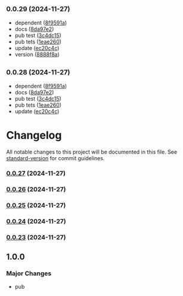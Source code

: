 ## <small>0.0.29 (2024-11-27)</small>

* dependent ([8f9591a](https://github.com/huabuyu05100510/pnpm-monorepo/commit/8f9591a))
* docs ([8da97e2](https://github.com/huabuyu05100510/pnpm-monorepo/commit/8da97e2))
* pub test ([3c4dc15](https://github.com/huabuyu05100510/pnpm-monorepo/commit/3c4dc15))
* pub tets ([1eae260](https://github.com/huabuyu05100510/pnpm-monorepo/commit/1eae260))
* update ([ec20c4c](https://github.com/huabuyu05100510/pnpm-monorepo/commit/ec20c4c))
* version ([8888f8a](https://github.com/huabuyu05100510/pnpm-monorepo/commit/8888f8a))



## <small>0.0.28 (2024-11-27)</small>

* dependent ([8f9591a](https://github.com/huabuyu05100510/pnpm-monorepo/commit/8f9591a))
* docs ([8da97e2](https://github.com/huabuyu05100510/pnpm-monorepo/commit/8da97e2))
* pub test ([3c4dc15](https://github.com/huabuyu05100510/pnpm-monorepo/commit/3c4dc15))
* pub tets ([1eae260](https://github.com/huabuyu05100510/pnpm-monorepo/commit/1eae260))
* update ([ec20c4c](https://github.com/huabuyu05100510/pnpm-monorepo/commit/ec20c4c))



# Changelog

All notable changes to this project will be documented in this file. See [standard-version](https://github.com/conventional-changelog/standard-version) for commit guidelines.

### [0.0.27](https://github.com/huabuyu05100510/pnpm-monorepo/compare/v0.0.26...v0.0.27) (2024-11-27)

### [0.0.26](https://github.com/huabuyu05100510/pnpm-monorepo/compare/v0.0.25...v0.0.26) (2024-11-27)

### [0.0.25](https://github.com/huabuyu05100510/pnpm-monorepo/compare/v0.0.24...v0.0.25) (2024-11-27)

### [0.0.24](https://github.com/huabuyu05100510/pnpm-monorepo/compare/v0.0.23...v0.0.24) (2024-11-27)

### [0.0.23](https://github.com/huabuyu05100510/pnpm-monorepo/compare/v1.0.2...v0.0.23) (2024-11-27)

## 1.0.0

### Major Changes

- pub
